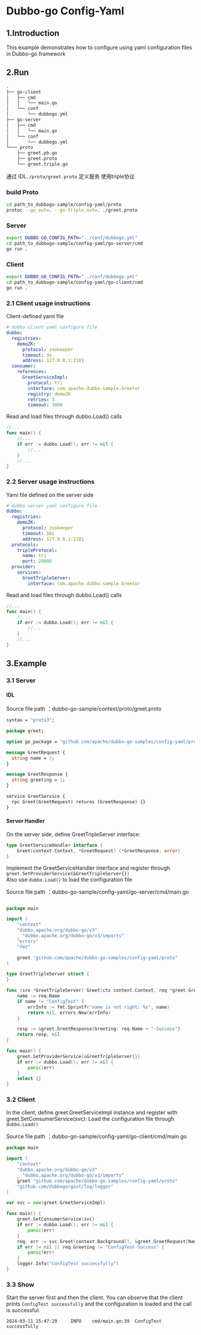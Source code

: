 # Dubbo-go Config-Yaml

## 1.Introduction

This example demonstrates how to configure using yaml configuration files in Dubbo-go framework

## 2.Run
```txt
.
├── go-client
│   ├── cmd
│   │   └── main.go
│   └── conf
│       └── dubbogo.yml
├── go-server
│   ├── cmd
│   │   └── main.go
│   └── conf
│       └── dubbogo.yml
└─── proto
    ├── greet.pb.go
    ├── greet.proto
    └── greet.triple.go

```
通过 IDL`./proto/greet.proto` 定义服务 使用triple协议

### build Proto
```bash
cd path_to_dubbogo-sample/config-yaml/proto
protoc --go_out=. --go-triple_out=. ./greet.proto
```
### Server
```bash
export DUBBO_GO_CONFIG_PATH="../conf/dubbogo.yml"
cd path_to_dubbogo-sample/config-yaml/go-server/cmd
go run .
```
### Client
```bash
export DUBBO_GO_CONFIG_PATH="../conf/dubbogo.yml"
cd path_to_dubbogo-sample/config-yaml/go-client/cmd
go run .
```

### 2.1 Client usage instructions

Client-defined yaml file
```yaml
# dubbo client yaml configure file
dubbo:
  registries:
    demoZK:
      protocol: zookeeper
      timeout: 3s
      address: 127.0.0.1:2181
  consumer:
    references:
      GreetServiceImpl:
        protocol: tri
        interface: com.apache.dubbo.sample.Greeter
        registry: demoZK
        retries: 3
        timeout: 3000
```
Read and load files through dubbo.Load() calls

```go
//...
func main() {
	//...
	if err := dubbo.Load(); err != nil {
		//...
	}
	//...
}
```

### 2.2 Server usage instructions

Yaml file defined on the server side

```yaml
# dubbo server yaml configure file
dubbo:
  registries:
    demoZK:
      protocol: zookeeper
      timeout: 10s
      address: 127.0.0.1:2181
  protocols:
    tripleProtocol:
      name: tri
      port: 20000
  provider:
    services:
      GreetTripleServer:
        interface: com.apache.dubbo.sample.Greeter
```

Read and load files through dubbo.Load() calls
```go
//...
func main() {
	//...
	if err := dubbo.Load(); err != nil {
		//...
	}
	//...
}
```
## 3.Example

### 3.1 Server 

#### IDL

Source file path ：dubbo-go-sample/context/proto/greet.proto

```protobuf
syntax = "proto3";

package greet;

option go_package = "github.com/apache/dubbo-go-samples/config-yaml/proto;greet";

message GreetRequest {
  string name = 1;
}

message GreetResponse {
  string greeting = 1;
}

service GreetService {
  rpc Greet(GreetRequest) returns (GreetResponse) {}
}
```

#### Server Handler

On the server side, define GreetTripleServer interface:
```go
type GreetServiceHandler interface {
    Greet(context.Context, *GreetRequest) (*GreetResponse, error)
}
```
Implement the GreetServiceHandler interface and register through `greet.SetProviderService(&GreetTripleServer{})`  
Also use `dubbo.Load()` to load the configuration file

Source file path ：dubbo-go-sample/config-yaml/go-server/cmd/main.go

```go

package main

import (
	"context"
	"dubbo.apache.org/dubbo-go/v3"
	_ "dubbo.apache.org/dubbo-go/v3/imports"
	"errors"
	"fmt"

	greet "github.com/apache/dubbo-go-samples/config-yaml/proto"
)

type GreetTripleServer struct {
}

func (srv *GreetTripleServer) Greet(ctx context.Context, req *greet.GreetRequest) (*greet.GreetResponse, error) {
	name := req.Name
	if name != "ConfigTest" {
		errInfo := fmt.Sprintf("name is not right: %s", name)
		return nil, errors.New(errInfo)
	}

	resp := &greet.GreetResponse{Greeting: req.Name + "-Success"}
	return resp, nil
}

func main() {
	greet.SetProviderService(&GreetTripleServer{})
	if err := dubbo.Load(); err != nil {
		panic(err)
	}
	select {}
}
```

### 3.2 Client

In the client, define greet.GreetServiceImpl instance and register with greet.SetConsumerService(svc):
Load the configuration file through `dubbo.Load()`

Source file path ：dubbo-go-sample/config-yaml/go-client/cmd/main.go

```go
package main

import (
	"context"
	"dubbo.apache.org/dubbo-go/v3"
	_ "dubbo.apache.org/dubbo-go/v3/imports"
	greet "github.com/apache/dubbo-go-samples/config-yaml/proto"
	"github.com/dubbogo/gost/log/logger"
)

var svc = new(greet.GreetServiceImpl)

func main() {
	greet.SetConsumerService(svc)
	if err := dubbo.Load(); err != nil {
		panic(err)
	}
	req, err := svc.Greet(context.Background(), &greet.GreetRequest{Name: "ConfigTest"})
	if err != nil || req.Greeting != "ConfigTest-Success" {
		panic(err)
	}
	logger.Info("ConfigTest successfully")
}

```

### 3.3 Show

Start the server first and then the client. You can observe that the client prints `ConfigTest successfully` and the configuration is loaded and the call is successful.

```
2024-03-11 15:47:29     INFO    cmd/main.go:39  ConfigTest successfully
```


